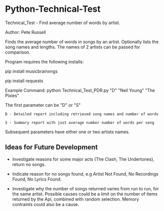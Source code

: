﻿# Python-Technical-Test

Technical_Test - Find average number of words by artist.

Author:  Pete Russell

Finds the average number of words in songs by an artist.
Optionally lists the song names and lengths.
The names of 2 artists can be passed for comparison.

Program requires the following installs:

pip install musicbrainxngs

pip install requests

Example Command: python Technical_Test_PDR.py "D" "Neil Young" "The Pixies"

The first parameter can be "D" or "S"

    D - Detailed report including retrieved song names and number of words
    
    S - Summary report with just average number number of words per song

Subsequent parameters have either one or two artists names.

 
Ideas for Future Development
----------------------------

- Investigate reasons for some major acts (The Clash, The Undertones), return no songs.

- Indicate reason for no songs found, e.g Artist Not Found, No Recordings Found, No Lyrics Found.

- Investigate why the number of songs returned varies from run to run, for the same artist.
  Possible causes could be a limit on the number of items returned by the Api, combined with random
  selection.  Memory contraints could also be a cause.







